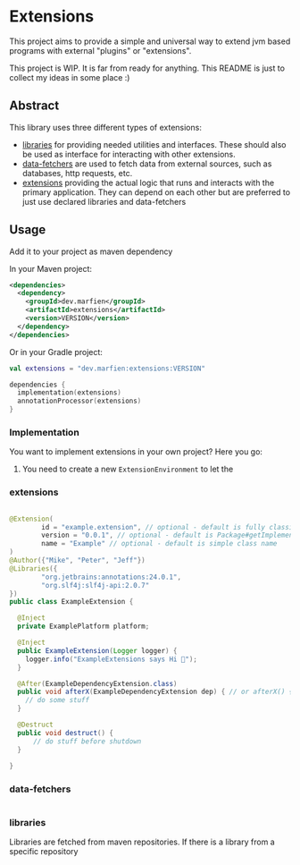 # Extensions
This project aims to provide a simple and universal way to extend jvm based programs with
external "plugins" or "extensions".

This project is WIP. It is far from ready for anything. This README is just to collect my ideas in some place :)

## Abstract
This library uses three different types of extensions: 
- [libraries](#libraries) for providing needed utilities and interfaces. These should also be
  used as interface for interacting with other extensions. 
- [data-fetchers](#data-fetchers) are used to fetch data from external sources, such as 
  databases, http requests, etc.
- [extensions](extensions) providing the actual logic that runs and interacts with the primary
  application. They can depend on each other but are preferred to just use declared libraries
  and data-fetchers

## Usage

Add it to your project as maven dependency

In your Maven project:
```xml
<dependencies>
  <dependency>
    <groupId>dev.marfien</groupId>
    <artifactId>extensions</artifactId>
    <version>VERSION</version>
  </dependency>
</dependencies>
```

Or in your Gradle project:
```kotlin
val extensions = "dev.marfien:extensions:VERSION"

dependencies {
  implementation(extensions)
  annotationProcessor(extensions)
}
```

### Implementation

You want to implement extensions in your own project? Here you go:

1. You need to create a new `ExtensionEnvironment` to let the 

### extensions

```java

@Extension(
        id = "example.extension", // optional - default is fully classified class name
        version = "0.0.1", // optional - default is Package#getImplementationVersion()
        name = "Example" // optional - default is simple class name
)
@Author({"Mike", "Peter", "Jeff"})
@Libraries({
        "org.jetbrains:annotations:24.0.1",
        "org.slf4j:slf4j-api:2.0.7"
})
public class ExampleExtension {

  @Inject
  private ExamplePlatform platform;

  @Inject
  public ExampleExtension(Logger logger) {
    logger.info("ExampleExtensions says Hi 👋");
  }

  @After(ExampleDependencyExtension.class)
  public void afterX(ExampleDependencyExtension dep) { // or afterX() {
    // do some stuff
  }

  @Destruct
  public void destruct() {
      // do stuff before shutdown
  }
  
}
```

### data-fetchers

```java

```

### libraries

Libraries are fetched from maven repositories. If there is a library from a specific repository